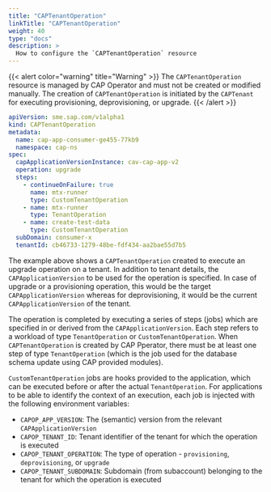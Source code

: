 ```yaml
---
title: "CAPTenantOperation"
linkTitle: "CAPTenantOperation"
weight: 40
type: "docs"
description: >
  How to configure the `CAPTenantOperation` resource
---
```


{{< alert color="warning" title="Warning" >}}
The `CAPTenantOperation` resource is managed by CAP Operator and must not be created or modified manually. The creation of `CAPTenantOperation` is initiated by the `CAPTenant` for executing provisioning, deprovisioning, or upgrade.
{{< /alert >}}

```yaml
apiVersion: sme.sap.com/v1alpha1
kind: CAPTenantOperation
metadata:
  name: cap-app-consumer-ge455-77kb9
  namespace: cap-ns
spec:
  capApplicationVersionInstance: cav-cap-app-v2
  operation: upgrade
  steps:
    - continueOnFailure: true
      name: mtx-runner
      type: CustomTenantOperation
    - name: mtx-runner
      type: TenantOperation
    - name: create-test-data
      type: CustomTenantOperation
  subDomain: consumer-x
  tenantId: cb46733-1279-48be-fdf434-aa2bae55d7b5
```

The example above shows a `CAPTenantOperation` created to execute an upgrade operation on a tenant. In addition to tenant details, the `CAPApplicationVersion` to be used for the operation is specified. In case of upgrade or a provisioning operation, this would be the target `CAPApplicationVersion` whereas for deprovisioning, it would be the current `CAPApplicationVersion` of the tenant.

The operation is completed by executing a series of steps (jobs) which are specified in or derived from the `CAPApplicationVersion`. Each step refers to a workload of type `TenantOperation` or `CustomTenantOperation`. When `CAPTenantOperation` is created by CAP Pperator, there must be at least one step of type `TenantOperation` (which is the job used for the database schema update using CAP provided modules).

`CustomTenantOperation` jobs are hooks provided to the application, which can be executed before or after the actual `TenantOperation`. For applications to be able to identify the context of an execution, each job is injected with the following environment variables:

- `CAPOP_APP_VERSION`: The (semantic) version from the relevant `CAPApplicationVersion`
- `CAPOP_TENANT_ID`: Tenant identifier of the tenant for which the operation is executed
- `CAPOP_TENANT_OPERATION`: The type of operation - `provisioning`, `deprovisioning`, or `upgrade`
- `CAPOP_TENANT_SUBDOMAIN`: Subdomain (from subaccount) belonging to the tenant for which the operation is executed
